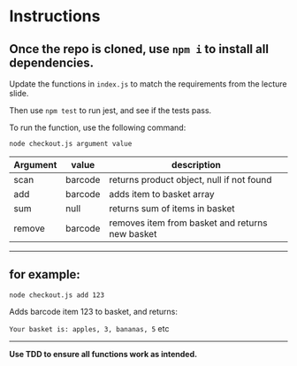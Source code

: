 # Instructions

## Once the repo is cloned, use `npm i` to install all dependencies.

Update the functions in `index.js` to match the requirements from the lecture slide.

Then use `npm test` to run jest, and see if the tests pass.

To run the function, use the following command:

`node checkout.js argument value`

| Argument | value   | description                                     |
| -------- | ------- | ----------------------------------------------- |
| scan     | barcode | returns product object, null if not found       |
| add      | barcode | adds item to basket array                       |
| sum      | null    | returns sum of items in basket                  |
| remove   | barcode | removes item from basket and returns new basket |

---

## for example:

`node checkout.js add 123`

Adds barcode item 123 to basket, and returns:

`Your basket is: apples, 3, bananas, 5` etc

---

**Use TDD to ensure all functions work as intended.**
